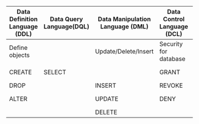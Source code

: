 | Data Definition Language (DDL) | Data Query Language(DQL) | Data Manipulation Language (DML) | Data Control Language (DCL) | Transaction Control Language (TCL) |
|--------------------------------|--------------------------|----------------------------------|-----------------------------|------------------------------------|
| Define objects                 |                    | Update/Delete/Insert             | Security for database       | begin transaction                  |
| CREATE     |   SELECT  |                                  | GRANT                       | commit transaction                 |
| DROP                           |                          | INSERT                           | REVOKE                      | rollback                           |
| ALTER                          |                          | UPDATE                           | DENY                        | save transaction                   |
|                                |                          | DELETE                           |                             |                                    |